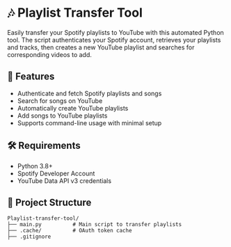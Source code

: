 # 🎶 Playlist Transfer Tool

Easily transfer your Spotify playlists to YouTube with this automated Python tool. The script authenticates your Spotify account, retrieves your playlists and tracks, then creates a new YouTube playlist and searches for corresponding videos to add.

## 🚀 Features

- Authenticate and fetch Spotify playlists and songs
- Search for songs on YouTube
- Automatically create YouTube playlists
- Add songs to YouTube playlists
- Supports command-line usage with minimal setup

## 🛠️ Requirements

- Python 3.8+
- Spotify Developer Account
- YouTube Data API v3 credentials

## 📂 Project Structure

```plaintext
Playlist-transfer-tool/
├── main.py          # Main script to transfer playlists
├── .cache/          # OAuth token cache
├── .gitignore
